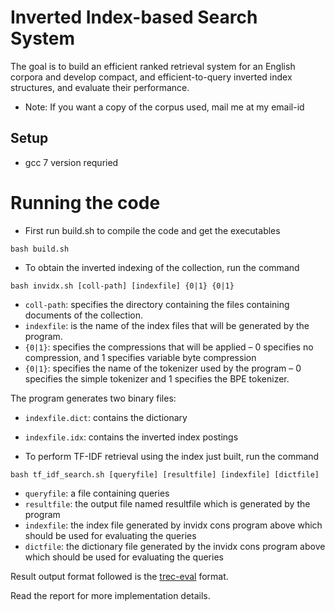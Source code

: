 # Inverted Index-based Search System
The goal is to build an efficient ranked retrieval system for an English corpora and develop compact, and efficient-to-query inverted index structures, and evaluate their performance.

- Note: If you want a copy of the corpus used, mail me at my email-id

## Setup
- gcc 7 version requried 

# Running the code
- First run build.sh to compile the code and get the executables
```
bash build.sh
```
- To obtain the inverted indexing of the collection, run the command
```
bash invidx.sh [coll-path] [indexfile] {0|1} {0|1}
```
  - `coll-path`: specifies the directory containing the files containing documents of the collection.
  - `indexfile`: is the name of the index files that will be generated by the program.
  - `{0|1}`: specifies the compressions that will be applied – 0 specifies no compression, and 1 specifies variable byte compression
  - `{0|1}`: specifies the name of the tokenizer used by the program – 0 specifies the simple tokenizer and 1 specifies the BPE tokenizer.
  
  The program generates two binary files:
  - `indexfile.dict`: contains the dictionary
  - `indexfile.idx`: contains the inverted index postings

- To perform TF-IDF retrieval using the index just built, run the command
```
bash tf_idf_search.sh [queryfile] [resultfile] [indexfile] [dictfile]
```
  - `queryfile`: a file containing queries
  - `resultfile`: the output file named resultfile which is generated by the program
  - `indexfile`: the index file generated by invidx cons program above which should be used for evaluating the queries
  - `dictfile`: the dictionary file generated by the invidx cons program above which should be used for evaluating the queries

  Result output format followed is the [trec-eval](https://github.com/usnistgov/trec_eval) format.

Read the report for more implementation details.
